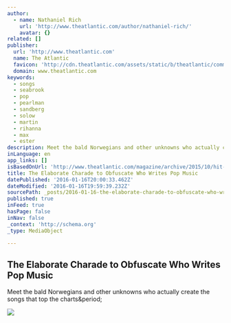 ```yaml
---
author:
  - name: Nathaniel Rich
    url: 'http://www.theatlantic.com/author/nathaniel-rich/'
    avatar: {}
related: []
publisher:
  url: 'http://www.theatlantic.com'
  name: The Atlantic
  favicon: 'http://cdn.theatlantic.com/assets/static/b/theatlantic/common/img/favicon.ico'
  domain: www.theatlantic.com
keywords:
  - songs
  - seabrook
  - pop
  - pearlman
  - sandberg
  - solow
  - martin
  - rihanna
  - max
  - ester
description: Meet the bald Norwegians and other unknowns who actually create the songs that top the charts.
inLanguage: en
app_links: []
isBasedOnUrl: 'http://www.theatlantic.com/magazine/archive/2015/10/hit-charade/403192/'
title: The Elaborate Charade to Obfuscate Who Writes Pop Music
datePublished: '2016-01-16T20:00:33.462Z'
dateModified: '2016-01-16T19:59:39.232Z'
sourcePath: _posts/2016-01-16-the-elaborate-charade-to-obfuscate-who-writes-pop-music.md
published: true
inFeed: true
hasPage: false
inNav: false
_context: 'http://schema.org'
_type: MediaObject

---
```

<article style=""><h1>The Elaborate Charade to Obfuscate Who Writes Pop Music</h1><p>Meet the bald Norwegians and other unknowns who actually create the songs that top the charts&amp;period;</p><img src="http://cdn.theatlantic.com/assets/media/img/2015/09/CULT_Rich_Seabrook_Illo_Web/facebook.jpg?1441718571" /></article>